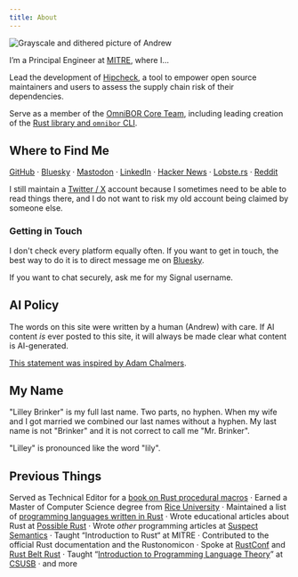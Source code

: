 ```yaml
---
title: About
---
```


<img src="/image/andrew.png" alt="Grayscale and dithered picture of Andrew" class="max-w-36 md:max-w-48 rotate-3 shadow-xl dark:shadow-none rounded-md inline float-right ml-5 md:ml-10 mb-5 md:mb-10 -top-10 relative">

I&rsquo;m a Principal Engineer at [MITRE][mitre], where I&hellip;

Lead the development of [Hipcheck][hipcheck], a tool to empower open source
maintainers and users to assess the supply chain risk of their dependencies.

Serve as a member of the [OmniBOR Core Team][omnibor], including leading
creation of the [Rust library and `omnibor` CLI][omnibor-rs].

## Where to Find Me

[GitHub] &middot; [Bluesky] &middot; [Mastodon] &middot;
[LinkedIn] &middot; [Hacker News] &middot; [Lobste.rs] &middot; [Reddit]

I still maintain a [Twitter / X] account because I sometimes need to be able
to read things there, and I do not want to risk my old account being claimed
by someone else.

### Getting in Touch

I don't check every platform equally often. If you want to get in touch, the
best way to do it is to direct message me on [Bluesky].

If you want to chat securely, ask me for my Signal username.

[GitHub]: https://github.com/alilleybrinker
[Bluesky]: https://bsky.app/profile/alilleybrinker.com
[Twitter / X]: https://x.com/alilleybrinker
[Mastodon]: https://hachyderm.io/@alilleybrinker
[LinkedIn]: https://www.linkedin.com/in/alilleybrinker
[Hacker News]: https://news.ycombinator.com/user?id=alilleybrinker
[Lobste.rs]: https://lobste.rs/~alilleybrinker
[Reddit]: https://www.reddit.com/user/alilleybrinker/

## AI Policy

The words on this site were written by a human (Andrew) with care.
If AI content _is_ ever posted to this site, it will always be made
clear what content is AI-generated.

[This statement was inspired by Adam Chalmers](https://hachyderm.io/@alilleybrinker/113075373305316141).

## My Name

"Lilley Brinker" is my full last name. Two parts, no hyphen. When my wife and I
got married we combined our last names without a hyphen. My last name is not
"Brinker" and it is not correct to call me "Mr. Brinker".

"Lilley" is pronounced like the word "lily".

## Previous Things

Served&nbsp;as Technical Editor for a [book on Rust procedural macros][rust-macros]
&middot; Earned&nbsp;a Master of Computer Science degree from [Rice University][rice]
&middot; Maintained&nbsp;a list of [programming languages written in Rust][langs-in-rust]
&middot; Wrote&nbsp;educational articles about Rust at [Possible Rust][possible-rust]
&middot; Wrote&nbsp;_other_ programming articles at [Suspect Semantics][suspect-semantics]
&middot; Taught&nbsp;&ldquo;Introduction to Rust&ldquo; at MITRE
&middot; Contributed&nbsp;to the official Rust documentation and the Rustonomicon
&middot; Spoke&nbsp;at [RustConf][rustconf] and [Rust Belt Rust][rust-belt-rust]
&middot; Taught&nbsp;&ldquo;[Introduction to Programming Language Theory][prog-langs]&rdquo; at [CSUSB][csusb]
&middot; and&nbsp;more

[mitre]: https://www.mitre.org
[omnibor]: https://omnibor.io
[omnibor-rs]: https://github.com/omnibor/omnibor-rs
[hipcheck]: https://github.com/mitre/hipcheck
[possible-rust]: https://possiblerust.com
[suspect-semantics]: https://github.com/alilleybrinker/suspectsemantics
[rust-macros]: https://www.manning.com/books/write-powerful-rust-macros
[langs-in-rust]: https://github.com/alilleybrinker/langs-in-rust
[prog-langs]: https://github.com/alilleybrinker/programming-languages-course
[csusb]: https://cse.csusb.edu "California State University, San Bernardino School of Computer Science and Engineering"
[rice]: https://csweb.rice.edu/
[rustconf]: https://www.youtube.com/watch?v=0PhfaFkzdBA
[rust-belt-rust]: https://www.youtube.com/watch?v=Wz2oFEDwiOk
